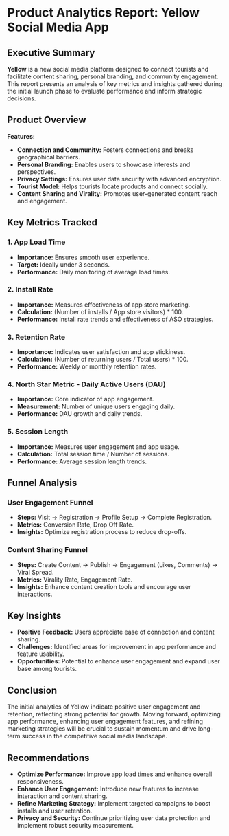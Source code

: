 # Product Analytics Report: Yellow Social Media App

## Executive Summary

**Yellow** is a new social media platform designed to connect tourists and facilitate content sharing, personal branding, and community engagement. This report presents an analysis of key metrics and insights gathered during the initial launch phase to evaluate performance and inform strategic decisions.

## Product Overview

**Features:**
- **Connection and Community:** Fosters connections and breaks geographical barriers.
- **Personal Branding:** Enables users to showcase interests and perspectives.
- **Privacy Settings:** Ensures user data security with advanced encryption.
- **Tourist Model:** Helps tourists locate products and connect socially.
- **Content Sharing and Virality:** Promotes user-generated content reach and engagement.

## Key Metrics Tracked

### 1. App Load Time

- **Importance:** Ensures smooth user experience.
- **Target:** Ideally under 3 seconds.
- **Performance:** Daily monitoring of average load times.

### 2. Install Rate

- **Importance:** Measures effectiveness of app store marketing.
- **Calculation:** (Number of installs / App store visitors) * 100.
- **Performance:** Install rate trends and effectiveness of ASO strategies.

### 3. Retention Rate

- **Importance:** Indicates user satisfaction and app stickiness.
- **Calculation:** (Number of returning users / Total users) * 100.
- **Performance:** Weekly or monthly retention rates.

### 4. North Star Metric - Daily Active Users (DAU)

- **Importance:** Core indicator of app engagement.
- **Measurement:** Number of unique users engaging daily.
- **Performance:** DAU growth and daily trends.

### 5. Session Length

- **Importance:** Measures user engagement and app usage.
- **Calculation:** Total session time / Number of sessions.
- **Performance:** Average session length trends.

## Funnel Analysis

### User Engagement Funnel

- **Steps:** Visit -> Registration -> Profile Setup -> Complete Registration.
- **Metrics:** Conversion Rate, Drop Off Rate.
- **Insights:** Optimize registration process to reduce drop-offs.

### Content Sharing Funnel

- **Steps:** Create Content -> Publish -> Engagement (Likes, Comments) -> Viral Spread.
- **Metrics:** Virality Rate, Engagement Rate.
- **Insights:** Enhance content creation tools and encourage user interactions.

## Key Insights

- **Positive Feedback:** Users appreciate ease of connection and content sharing.
- **Challenges:** Identified areas for improvement in app performance and feature usability.
- **Opportunities:** Potential to enhance user engagement and expand user base among tourists.

## Conclusion

The initial analytics of Yellow indicate positive user engagement and retention, reflecting strong potential for growth. Moving forward, optimizing app performance, enhancing user engagement features, and refining marketing strategies will be crucial to sustain momentum and drive long-term success in the competitive social media landscape.

## Recommendations

- **Optimize Performance:** Improve app load times and enhance overall responsiveness.
- **Enhance User Engagement:** Introduce new features to increase interaction and content sharing.
- **Refine Marketing Strategy:** Implement targeted campaigns to boost installs and user retention.
- **Privacy and Security:** Continue prioritizing user data protection and implement robust security measurement.
